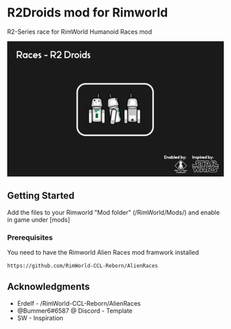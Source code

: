 # R2Droids mod for Rimworld
 R2-Series race for RimWorld Humanoid Races mod

 ![Alt text](About/preview.png?raw=true "mod promo image")

## Getting Started

Add the files to your Rimworld "Mod folder" (/RimWorld/Mods/) and enable in game under [mods]

### Prerequisites

You need to have the Rimworld Alien Races mod framwork installed
```
https://github.com/RimWorld-CCL-Reborn/AlienRaces
```

## Acknowledgments

* Erdelf - /RimWorld-CCL-Reborn/AlienRaces
* @Bummer6#6587 @ Discord - Template
* SW - Inspiration
